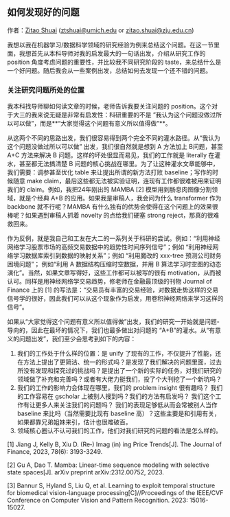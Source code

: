 ## 如何发现好的问题

作者：[Zitao Shuai](https://zitao-shuai.github.io/) (ztshuai@umich.edu or zitao.shuai@zju.edu.cn)

我想以我在机器学习/数据科学领域的研究经验为例来总结这个问题。在这一节里面，我想首先从本科导师对我的启发最大的一句话出发，介绍从研究工作的 position 角度考虑问题的重要性，并比较我不同研究阶段的 taste，来总结什么是一个好问题。随后我会从一些案例出发，总结如何去发现一个还不错的问题。

### 关注研究问题所处的位置

我本科找导师聊如何读文章的时候，老师告诉我要关注问题的 position。这个对于大三的我来说无疑是非常有启发性：科研重要的不是 ”我认为这个问题没做过所以可以做”，而是**“大家觉得这个问题有意义所以值得做”**。

从这两个不同的思路出发，我们很容易得到两个完全不同的灌水路径。从“我认为这个问题没做过所以可以做” 出发，我们很自然就是想到 A 方法加上 B问题，甚至 A+C 方法来解决 B 问题。这样的坏处很显而易见，我们的工作就是 literally 在灌水，甚至都无法搞清楚 B 问题的核心挑战在哪里。为了让这种灌水文章能够中，我们需要：调参甚至优化 table 来让提出所谓的新方法打败 baseline；写作的时候随意 make claim，最后这些都无法被实验证明，连现有工作都很难被用来证明我们的 claim。例如，我把24年刚出的 MAMBA [2] 模型用到肠息肉图像分割领域，就是个经典 A+B 的应用。如果我是审稿人，我会问为什么 transformer 作为 backbone 就不行呢？MAMBA 有什么独有的优势会使得在这个问题上的效果很棒呢？如果遇到审稿人抓着 novelty 的点给我们硬塞 strong reject，那真的很难救回来。

作为反例，就是我自己和工友在大二的一系列关于科研的尝试。例如：“利用神经网络学习股票市场的高频交易数据中的趋势性时间序列信号”；例如 “利用神经网络学习数据库索引到数据的映射关系”；例如 “利用魔改的 xxx-tree 预测公司财务困境问题”； 例如“利用 A 数据结构压缩时空数据，并用 B 算法学习时空图的动态演化”。当然，如果文章写得好，这些工作都可以被写的很有 motivation，从而被认可。同样是用神经网络学交易趋势，修老师在金融最顶级的刊物 Journal of Finance 上的 [1] 的写法是：“交易员有丰富的交易经验，对数据走势这样的交易信号学的很好，因此我们可以从这个现象作为启发，用卷积神经网络来学习这样的信号”。

如果从“大家觉得这个问题有意义所以值得做”出发，我们的研究一开始就是问题-导向的，因此在最坏的情况下，我们也最多做出对问题的 “A+B”的灌水。从“有意义的问题出发”，我们至少会思考到如下的内容：

1. 我们的工作处于什么样的位置：是 unify 了现有的工作，不仅提升了性能，还在方法上提出了更简洁、统一的形式吗？是发现了我们解决的问题里面，过去所没有发现和探究过的挑战吗？是提出了一个新的实际的任务，对我们研究的领域做了补充和完善吗？或者有大佬力挺我们，投了个大刊挖了一个新坑吗？
2. 我们的工作的影响力会体现在哪里，我们的 problem insight 很有趣吗？ 我们的工作容易在 gscholar 上被别人搜到吗？我们的方法有启发吗？ 我们这个工作有让更多人来关注我们的问题吗？ 我们的表现足够低从而会常被别人当作 baseline 来比吗（当然需要比现有 baseline 高）？这些主要是和引用有关，如果都靠兄弟姐妹来引，估计也很难破百。 
3. 领域核心圈认不认可我们的工作，他们对我们研究的问题的看法是怎么样的。




[1] Jiang J, Kelly B, Xiu D. (Re‐) Imag (in) ing Price Trends[J]. The Journal of Finance, 2023, 78(6): 3193-3249.

[2] Gu A, Dao T. Mamba: Linear-time sequence modeling with selective state spaces[J]. arXiv preprint arXiv:2312.00752, 2023.

[3] Bannur S, Hyland S, Liu Q, et al. Learning to exploit temporal structure for biomedical vision-language processing[C]//Proceedings of the IEEE/CVF Conference on Computer Vision and Pattern Recognition. 2023: 15016-15027.


